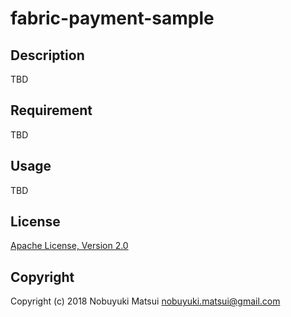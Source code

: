 # fabric-payment-sample
## Description
TBD

## Requirement
TBD

## Usage
TBD

## License
[Apache License, Version 2.0](./LISENCE)

## Copyright
Copyright (c) 2018 Nobuyuki Matsui <nobuyuki.matsui@gmail.com>
